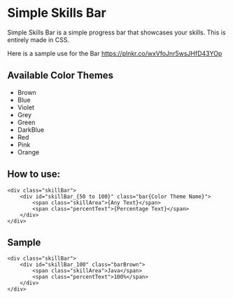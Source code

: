 Simple Skills Bar
====================
Simple Skills Bar is a simple progress bar that showcases your skills.
This is entirely made in CSS.

Here is a sample use for the Bar https://plnkr.co/wxVfoJnr5wsJHfD43YOp

## Available Color Themes
* Brown
* Blue
* Violet
* Grey
* Green
* DarkBlue
* Red
* Pink
* Orange

## How to use:
```
<div class="skillBar">
	<div id="skillBar_{50 to 100}" class="bar{Color Theme Name}">
		<span class="skillArea">{Any Text}</span>
		<span class="percentText">{Percentage Text}</span>
	</div>
</div>
```
## Sample
```
<div class="skillBar">
	<div id="skillBar_100" class="barBrown">
		<span class="skillArea">Java</span>
		<span class="percentText">100%</span>
	</div>
</div>
```
